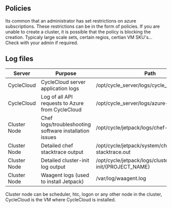 ## Policies
Its common that an administrator has set restrictions on azure subscriptions. These restrictions can be in the form of policies. If you are unable to create a cluster, it is possible that the policy is blocking the creation.  Typicaly large scale sets, certain regios, certian VM SKU's...  Check with your admin if required.

## Log files

| Server       | Purpose                                           | Path                                                                 |
|--------------|---------------------------------------------------|----------------------------------------------------------------------|
| CycleCloud   | CycleCloud server application logs                | /opt/cycle_server/logs/cycle_server.log                              |
| CycleCloud   | Log of all API requests to Azure from CycleCloud  | /opt/cycle_server/logs/azure-*.log                                   |
| Cluster Node | Chef logs/troubleshooting software installation issues | /opt/cycle/jetpack/logs/chef-client.log                              |
| Cluster Node | Detailed chef stacktrace output                   | /opt/cycle/jetpack/system/chef/cache/chef-stacktrace.out             |
| Cluster Node | Detailed cluster-init log output                  | /opt/cycle/jetpack/logs/cluster-init/{PROJECT_NAME}                  |
| Cluster Node | Waagent logs (used to install Jetpack)            | /var/log/waagent.log                                                 |

Cluster node can be scheduler, htc, logon or any other node in the cluster, CycleCloud is the VM where CycleCloud is installed.